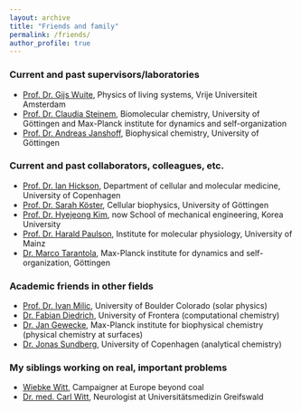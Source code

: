 ```yaml
---
layout: archive
title: "Friends and family"
permalink: /friends/
author_profile: true
---
```


### Current and past supervisors/laboratories

- [Prof. Dr. Gijs Wuite](https://www.gijswuite.com/), Physics of living systems, Vrije Universiteit Amsterdam
- [Prof. Dr. Claudia Steinem](https://www.uni-goettingen.de/de/213067.html), Biomolecular chemistry, University of Göttingen and Max-Planck institute for dynamics and self-organization
- [Prof. Dr. Andreas Janshoff](https://www.uni-goettingen.de/de/208570.html), Biophysical chemistry, University of Göttingen

### Current and past collaborators, colleagues, etc.

- [Prof. Dr. Ian Hickson](https://icmm.ku.dk/english/research-groups/hickson-group/), Department of cellular and molecular medicine, University of Copenhagen
- [Prof. Dr. Sarah Köster](https://www.uni-goettingen.de/de/91107.html), Cellular biophysics, University of Göttingen
- [Prof. Dr. Hyejeong Kim](https://koreauniv.pure.elsevier.com/en/persons/hyejeong-kim), now School of mechanical engineering, Korea University
- [Prof. Dr. Harald Paulson](https://iabserv.biologie.uni-mainz.de/arbeitsgruppen/ag-paulsen/), Institute for molecular physiology, University of Mainz
- [Dr. Marco Tarantola](https://www.lfpn.ds.mpg.de/biophysics/home.html), Max-Planck institute for dynamics and self-organization, Göttingen

### Academic friends in other fields

- [Prof. Dr. Ivan Milic](https://experts.colorado.edu/display/fisid_164960), University of Boulder Colorado (solar physics)
- [Dr. Fabian Diedrich](https://fisica.ufro.cl/dr-fabian-dietrich.html), University of Frontera (computational chemistry)
- [Dr. Jan Gewecke](https://www.mpinat.mpg.de/person/33360/105969), Max-Planck institute for biophysical chemistry (physical chemistry at surfaces)
- [Dr. Jonas Sundberg](https://orbit.dtu.dk/en/persons/jonas-folke-sundberg), University of Copenhagen (analytical chemistry)

### My siblings working on real, important problems

- [Wiebke Witt](https://beyond-coal.eu/sitepersons/wiebke-witt/), Campaigner at Europe beyond coal
- [Dr. med. Carl Witt](https://www2.medizin.uni-greifswald.de/neurolog/klinik/mitarbeiter/dr-med-carl-witt/), Neurologist at Universitätsmedizin Greifswald
